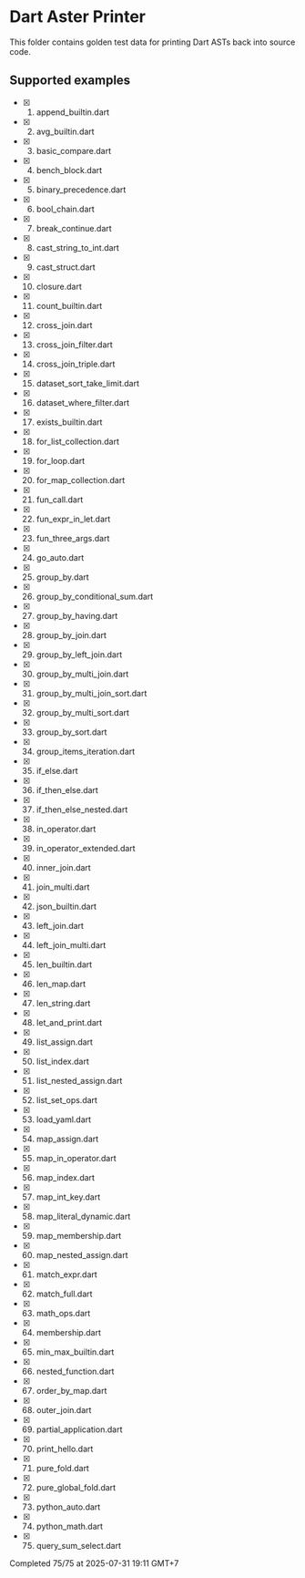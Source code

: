 # Dart Aster Printer

This folder contains golden test data for printing Dart ASTs back into source code.

## Supported examples

- [x] 1. append_builtin.dart
- [x] 2. avg_builtin.dart
- [x] 3. basic_compare.dart
- [x] 4. bench_block.dart
- [x] 5. binary_precedence.dart
- [x] 6. bool_chain.dart
- [x] 7. break_continue.dart
- [x] 8. cast_string_to_int.dart
- [x] 9. cast_struct.dart
- [x] 10. closure.dart
- [x] 11. count_builtin.dart
- [x] 12. cross_join.dart
- [x] 13. cross_join_filter.dart
- [x] 14. cross_join_triple.dart
- [x] 15. dataset_sort_take_limit.dart
- [x] 16. dataset_where_filter.dart
- [x] 17. exists_builtin.dart
- [x] 18. for_list_collection.dart
- [x] 19. for_loop.dart
- [x] 20. for_map_collection.dart
- [x] 21. fun_call.dart
- [x] 22. fun_expr_in_let.dart
- [x] 23. fun_three_args.dart
- [x] 24. go_auto.dart
- [x] 25. group_by.dart
- [x] 26. group_by_conditional_sum.dart
- [x] 27. group_by_having.dart
- [x] 28. group_by_join.dart
- [x] 29. group_by_left_join.dart
- [x] 30. group_by_multi_join.dart
- [x] 31. group_by_multi_join_sort.dart
- [x] 32. group_by_multi_sort.dart
- [x] 33. group_by_sort.dart
- [x] 34. group_items_iteration.dart
- [x] 35. if_else.dart
- [x] 36. if_then_else.dart
- [x] 37. if_then_else_nested.dart
- [x] 38. in_operator.dart
- [x] 39. in_operator_extended.dart
- [x] 40. inner_join.dart
- [x] 41. join_multi.dart
- [x] 42. json_builtin.dart
- [x] 43. left_join.dart
- [x] 44. left_join_multi.dart
- [x] 45. len_builtin.dart
- [x] 46. len_map.dart
- [x] 47. len_string.dart
- [x] 48. let_and_print.dart
- [x] 49. list_assign.dart
- [x] 50. list_index.dart
- [x] 51. list_nested_assign.dart
- [x] 52. list_set_ops.dart
- [x] 53. load_yaml.dart
- [x] 54. map_assign.dart
- [x] 55. map_in_operator.dart
- [x] 56. map_index.dart
- [x] 57. map_int_key.dart
- [x] 58. map_literal_dynamic.dart
- [x] 59. map_membership.dart
- [x] 60. map_nested_assign.dart
- [x] 61. match_expr.dart
- [x] 62. match_full.dart
- [x] 63. math_ops.dart
- [x] 64. membership.dart
- [x] 65. min_max_builtin.dart
- [x] 66. nested_function.dart
- [x] 67. order_by_map.dart
- [x] 68. outer_join.dart
- [x] 69. partial_application.dart
- [x] 70. print_hello.dart
- [x] 71. pure_fold.dart
- [x] 72. pure_global_fold.dart
- [x] 73. python_auto.dart
- [x] 74. python_math.dart
- [x] 75. query_sum_select.dart

Completed 75/75 at 2025-07-31 19:11 GMT+7
